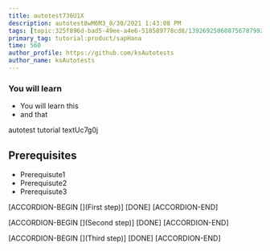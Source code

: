 ```yaml
---
title: autotest736U1X
description: autotest8wM6M3_8/30/2021 1:43:08 PM
tags: [topic:325f896d-bad5-49ee-a4e6-518589778cd8/139269250608756787992873,products:tech/73554900100700000996,tutorial:experience/advanced]
primary_tag: tutorial:product/sapHana
time: 560
author_profile: https://github.com/ksAutotests
author_name: ksAutotests
---
```

### You will learn
- You will learn this
- and that

autotest tutorial textUc7g0j

## Prerequisites
- Prerequisute1
- Prerequisute2
- Prerequisute3

[ACCORDION-BEGIN [](First step)]
[DONE]
[ACCORDION-END]

[ACCORDION-BEGIN [](Second step)]
[DONE]
[ACCORDION-END]

[ACCORDION-BEGIN [](Third step)]
[DONE]
[ACCORDION-END]

